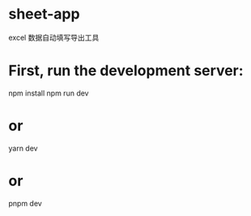 # sheet-app
excel 数据自动填写导出工具

# First, run the development server:
npm install
npm run dev
# or
yarn dev
# or
pnpm dev
